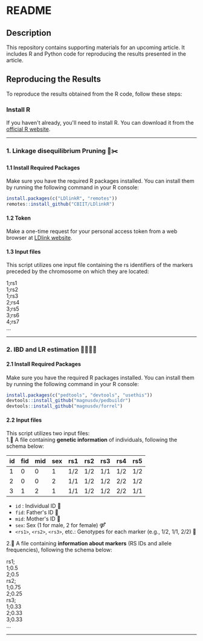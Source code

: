 # README

## Description
This repository contains supporting materials for an upcoming article. It includes R and Python code for reproducing the results presented in the article.

## Reproducing the Results
To reproduce the results obtained from the R code, follow these steps:

### Install R
If you haven't already, you'll need to install R. You can download it from the [official R website](https://www.r-project.org/).

***
### 1. Linkage disequilibrium Pruning 🔗✂️  
#### 1.1 Install Required Packages
Make sure you have the required R packages installed. You can install them by running the following command in your R console:
```R
install.packages(c("LDlinkR", "remotes"))
remotes::install_github("CBIIT/LDlinkR")
```
#### 1.2 Token
Make a one-time request for your personal access token from a web browser at [LDlink website](https://ldlink.nih.gov/?tab=apiaccess).

#### 1.3 Input files
This script utilizes one input file containing the rs identifiers of the markers preceded by the chromosome on which they are located:

1;rs1  
1;rs2  
1;rs3  
2;rs4  
3;rs5  
3;rs6  
4;rs7  
...

---
### 2. IBD and LR estimation 👨‍👩‍👧‍👦
#### 2.1 Install Required Packages
Make sure you have the required R packages installed. You can install them by running the following command in your R console:

```R
install.packages(c("pedtools", "devtools", "usethis"))
devtools::install_github("magnusdv/pedbuildr")
devtools::install_github("magnusdv/forrel")
```

#### 2.2 Input files
This script utilizes two input files:  
1.👫 A file containing **genetic information** of individuals, following the schema below:


| id | fid | mid | sex | rs1 | rs2 | rs3 | rs4 | rs5 |
|----|-----|-----|-----|-------|-------|-------|-------|-------|
| 1  | 0   | 0   | 1   | 1/2   | 1/2   | 1/1   | 1/2   | 1/2   |
| 2  | 0   | 0   | 2   | 1/1   | 1/2   | 1/2   | 2/2   | 1/2   |
| 3  | 1   | 2   | 1   | 1/1   | 1/2   | 1/2   | 2/2   | 1/1   |


- `id` : Individual ID 👤
- `fid`: Father's ID 👨
- `mid`: Mother's ID 👩
- `sex`: Sex (1 for male, 2 for female) ⚤
- `<rs1>`, `<rs2>`, `<rs3>`, etc.: Genotypes for each marker (e.g., 1/2, 1/1, 2/2) 🧬   


2.🧬 A file containing **information about markers** (RS IDs and allele frequencies), following the schema below:  

rs1;  
1;0.5  
2;0.5  
rs2;  
1;0.75  
2;0.25  
rs3;  
1;0.33  
2;0.33  
3;0.33  
...

---
  






